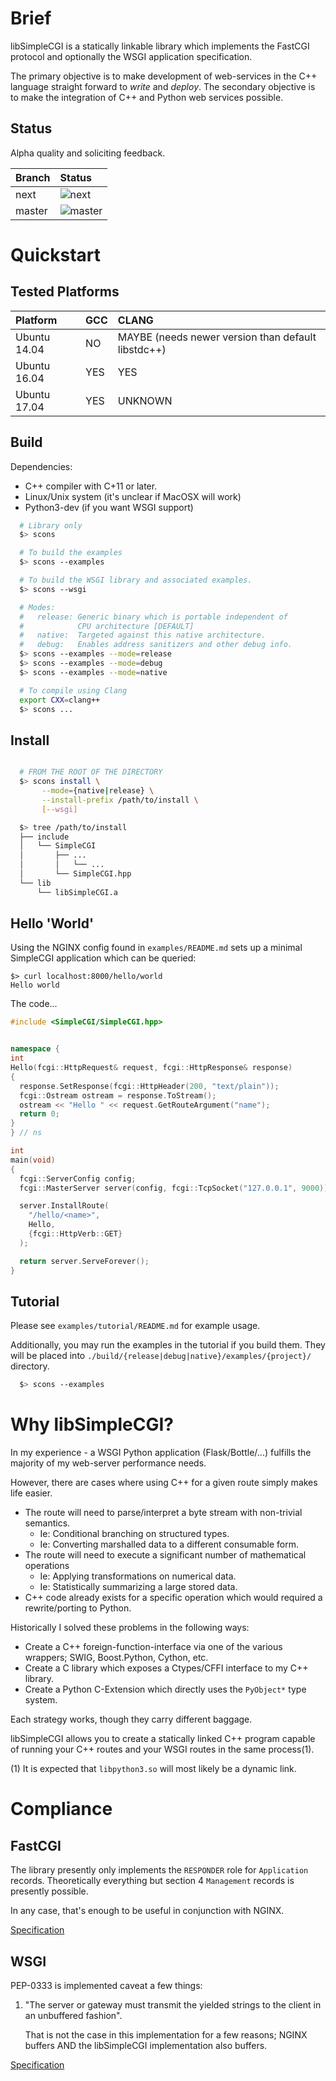 
# Brief

  libSimpleCGI is a statically linkable library which implements the
FastCGI protocol and optionally the WSGI application specification.

  The primary objective is to make development of web-services in the
C++ language straight forward to *write* and *deploy*.  The secondary
objective is to make the integration of C++ and Python web services
possible.

## Status

  Alpha quality and soliciting feedback.

| Branch | Status
|:-------|:---------------------------------------------------------------------
| next   | ![next](https://api.travis-ci.org/cjhanks/libSimpleCGI.svg?branch=next)
| master | ![master](https://api.travis-ci.org/cjhanks/libSimpleCGI.svg?branch=master)


# Quickstart

## Tested Platforms

| Platform    | GCC | CLANG
|:------------|:----|:----------------------------------------------------------
| Ubuntu 14.04| NO  | MAYBE (needs newer version than default libstdc++)
| Ubuntu 16.04| YES | YES
| Ubuntu 17.04| YES | UNKNOWN

## Build

Dependencies:

  - C++ compiler with C+11 or later.
  - Linux/Unix system (it's unclear if MacOSX will work)
  - Python3-dev (if you want WSGI support)


```bash
  # Library only
  $> scons

  # To build the examples
  $> scons --examples

  # To build the WSGI library and associated examples.
  $> scons --wsgi

  # Modes:
  #   release: Generic binary which is portable independent of
  #            CPU architecture [DEFAULT]
  #   native:  Targeted against this native architecture.
  #   debug:   Enables address sanitizers and other debug info.
  $> scons --examples --mode=release
  $> scons --examples --mode=debug
  $> scons --examples --mode=native

  # To compile using Clang
  export CXX=clang++
  $> scons ...
```

## Install

```bash

  # FROM THE ROOT OF THE DIRECTORY
  $> scons install \
       --mode={native|release} \
       --install-prefix /path/to/install \
       [--wsgi]

  $> tree /path/to/install
  ├── include
  │   └── SimpleCGI
  │       ├── ...
  │       │   └── ...
  │       └── SimpleCGI.hpp
  └── lib
      └── libSimpleCGI.a

```


## Hello 'World'

Using the NGINX config found in `examples/README.md` sets up a minimal
SimpleCGI application which can be queried:

    $> curl localhost:8000/hello/world
    Hello world

The code...

```cpp
#include <SimpleCGI/SimpleCGI.hpp>


namespace {
int
Hello(fcgi::HttpRequest& request, fcgi::HttpResponse& response)
{
  response.SetResponse(fcgi::HttpHeader(200, "text/plain"));
  fcgi::Ostream ostream = response.ToStream();
  ostream << "Hello " << request.GetRouteArgument("name");
  return 0;
}
} // ns

int
main(void)
{
  fcgi::ServerConfig config;
  fcgi::MasterServer server(config, fcgi::TcpSocket("127.0.0.1", 9000));

  server.InstallRoute(
    "/hello/<name>",
    Hello,
    {fcgi::HttpVerb::GET}
  );

  return server.ServeForever();
}
```

## Tutorial

Please see `examples/tutorial/README.md` for example usage.

Additionally, you may run the examples in the tutorial if you build them.  They
will be placed into `./build/{release|debug|native}/examples/{project}/`
directory.

```bash
  $> scons --examples
```

# Why libSimpleCGI?

  In my experience - a WSGI Python application (Flask/Bottle/...) fulfills the
majority of my web-server performance needs.

However, there are cases where using C++ for a given route simply makes
life easier.

  - The route will need to parse/interpret a byte stream with non-trivial
    semantics.
    - Ie: Conditional branching on structured types.
    - Ie: Converting marshalled data to a different consumable form.
  - The route will need to execute a significant number of mathematical
    operations
    - Ie: Applying transformations on numerical data.
    - Ie: Statistically summarizing a large stored data.
  - C++ code already exists for a specific operation which would required a
    rewrite/porting to Python.

Historically I solved these problems in the following ways:

  - Create a C++ foreign-function-interface via one of the various wrappers;
    SWIG, Boost.Python, Cython, etc.
  - Create a C library which exposes a Ctypes/CFFI interface to my C++ library.
  - Create a Python C-Extension which directly uses the `PyObject*` type
    system.

Each strategy works, though they carry different baggage.

libSimpleCGI allows you to create a statically linked C++ program capable of
running your C++ routes and your WSGI routes in the same process(1).


(1) It is expected that `libpython3.so` will most likely be a dynamic link.


# Compliance

## FastCGI

  The library presently only implements the `RESPONDER` role for
`Application` records.  Theoretically everything but section 4
`Management` records is presently possible.

  In any case, that's enough to be useful in conjunction with NGINX.

  [Specification](https://htmlpreview.github.io/?https://github.com/FastCGI-Archives/fcgi2/blob/master/doc/fcgi-spec.html#S4)

## WSGI

  PEP-0333 is implemented caveat a few things:

  1.  "The server or gateway must transmit the yielded strings to the
      client in an unbuffered fashion".

      That is not the case in this implementation for a few reasons;
      NGINX buffers AND the libSimpleCGI implementation also buffers.

  [Specification](https://www.python.org/dev/peps/pep-0333/)
